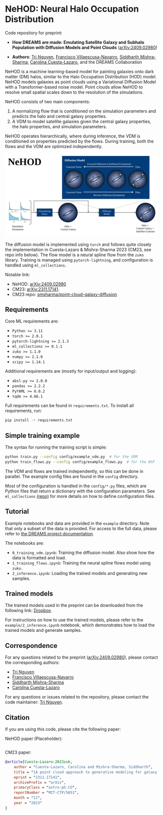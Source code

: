 # NeHOD: Neural Halo Occupation Distribution
Code repository for preprint:

- **How DREAMS are made: Emulating Satellite Galaxy and Subhalo Population
  with Diffusion Models and Point Clouds** ([arXiv:2409.02980](http://arxiv.org/abs/2409.02980))

- **Authors**: [Tri Nguyen](mailto:trivtnguyen@northwestern.edu), [Francisco Villaescusa-Navarro](fvillaescusa@flatironinstitute.org), [Siddharth Mishra-Sharma](smsharma@mit.edu), [Carolina Cuesta-Lazaro](cuestalz@mit.edu), and the DREAMS Collaboration


NeHOD is a machine learning-based model for painting galaxies onto dark matter (DM) halos, similar to the Halo Occupation Distribution (HOD) model.
NeHOD models galaxies as point clouds using a Variational Diffusion Model with a Transformer-based noise model.
Point clouds allow NeHOD to resolve small spatial scales down to the resolution of the simulations.

NeHOD consists of two main components:
1. A normalizing flow that is conditioned on the simulation parameters and predicts the halo and central galaxy properties.
2. A VDM to model satellite galaxies given the central galaxy properties, the halo properties, and simulation parameters.

NeHOD operates hierarchically, where during inference, the VDM is conditioned on properties predicted by the flows.
During training, both the flows and the VDM are optimized independently.

![NeHOD flowchart](nehod.png)


The diffusion model is implemented using `torch` and follows quite closely the implementation in Cuesta-Lazaro & Mishra-Sharma 2023 (CM23, see repo info below).
The flow model is a neural spline flow from the `zuko` library.
Training is managed using `pytorch-lightning`, and configuration is handled using `ml_collections`.

Notable link:
- NeHOD: [arXiv:2409.02980](https://arxiv.org/abs/2409.02980)
- CM23: [arXiv:2311.17141](https://arxiv.org/abs/2311.17141).
- CM23 repo: [smsharma/point-cloud-galaxy-diffusion](https://github.com/smsharma/point-cloud-galaxy-diffusion)

## Requirements
Core ML requirements are:
- `Python >= 3.11`
- `torch >= 2.0.1`
- `pytorch-lightning >= 2.1.3`
- `ml_collections >= 0.1.1`
- `zuko >= 1.1.0`
- `numpy >= 2.1.0`
- `scipy >= 1.14.1`

Additional requirements are (mostly for input/output and logging):
- `absl-py >= 2.0.0`
- `pandas >= 2.2.2`
- `PyYAML >= 6.0.2`
- `tqdm >= 4.66.1`


Full requirements can be found in `requirements.txt`. To install all requirements, run:
```bash
pip install -r requirements.txt
```

## Simple training example
The syntax for running the training script is simple:
```bash
python train.py --config config/example_vdm.py  # for the VDM
python train_flows.py --config config/example_flows.py  # for the NSF
```
The VDM and flows are trained independently, so this can be done in parallel.
The example config files are found in the `config` directory.

Most of the configuration is handled in the `config/*.py` files, which are Python files that return a dictionary with the configuration parameters.
See `ml_collections` [(repo)](https://github.com/google/ml_collections) for more details on how to define configuration files.

## Tutorial
Example notebooks and data are provided in the `example` directory. Note that only a subset of the data is provided. For access to the full data, please refer to [the DREAMS project documentation](https://dreams-project.readthedocs.io/).

The notebooks are:
- `0_training_vdm.ipynb`: Training the diffusion model. Also show how the data is formatted and load.
- `1_training_flows.ipynb`: Training the neural spline flows model using `zuko`.
- `2_inference.ipynb`: Loading the trained models and generating new samples.

## Trained models

The trained models used in the preprint can be downloaded from the following link:
[Dropbox](https://www.dropbox.com/scl/fi/2lvkuuivpju8x1hhhh9qn/trained-models.zip?rlkey=yvmajri3zsd8rukd6tj0cflpw&st=aaxw9wi1&dl=0).


For instructions on how to use the trained models, please refer to the `example/2_inference.ipynb` notebook, which demonstrates how to load the trained models and generate samples.

## Correspondence
For any questions related to the preprint ([arXiv:2409.02980](https://arxiv.org/abs/2409.02980)), please contact the corresponding authors:
- [Tri Nguyen](mailto:trivtnguyen@northwestern.edu)
- [Francisco Villaescusa-Navarro](fvillaescusa@flatironinstitute.org)
- [Siddharth Mishra-Sharma](smsharma@mit.edu)
- [Carolina Cuesta-Lazaro](cuestalz@mit.edu)

For any questions or issues related to the repository, please contact the code maintainer: [Tri Nguyen](mailto:trivtnguyen@northwestern.edu).

## Citation
If you are using this code, please cite the following paper:

NeHOD paper (Placeholder):
```bibtex
```

CM23 paper:
```bibtex
@article{Cuesta-Lazaro:2023zuk,
    author = "Cuesta-Lazaro, Carolina and Mishra-Sharma, Siddharth",
    title = "{A point cloud approach to generative modeling for galaxy surveys at the field level}",
    eprint = "2311.17141",
    archivePrefix = "arXiv",
    primaryClass = "astro-ph.CO",
    reportNumber = "MIT-CTP/5651",
    month = "11",
    year = "2023"
}
```
